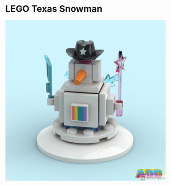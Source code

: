 # LEGO Texas Snowman
![](https://github.com/AmieDD/LEGO-Masters/blob/master/LEGO%20Texas%20Snowman/LEGO%20Texas%20Snowman.jpg)
